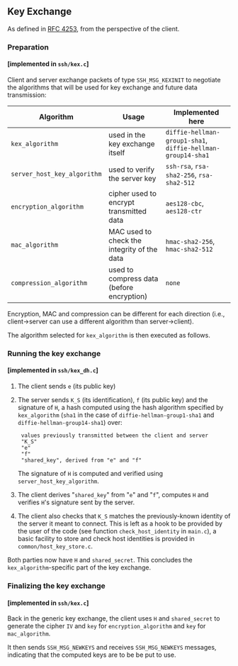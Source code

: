 ## Key Exchange
As defined in [RFC 4253](https://tools.ietf.org/html/rfc4253#section-7),
from the perspective of the client.

### Preparation

#### [implemented in `ssh/kex.c`]

Client and server exchange packets of type `SSH_MSG_KEXINIT` to
negotiate the algorithms that will be used for key exchange and
future data transmission:

| Algorithm                    | Usage                                        | Implemented here                 |
|------------------------------|----------------------------------------------|----------------------------------|
| `kex_algorithm`              | used in the key exchange itself              | `diffie-hellman-group1-sha1`, `diffie-hellman-group14-sha1` |
| `server_host_key_algorithm`  | used to verify the server key                | `ssh-rsa`, `rsa-sha2-256`, `rsa-sha2-512`                   |
| `encryption_algorithm`       | cipher used to encrypt transmitted data      | `aes128-cbc`, `aes128-ctr`       |
| `mac_algorithm`              | MAC used to check the integrity of the data  | `hmac-sha2-256`, `hmac-sha2-512` |
| `compression_algorithm`      | used to compress data (before encryption)    | `none`                           |

Encryption, MAC and compression can be different for each direction (i.e.,
client->server can use a different algorithm than server->client).

The algorithm selected for `kex_algorithm` is then executed as follows.

### Running the key exchange

#### [implemented in `ssh/kex_dh.c`]

1. The client sends `e` (its public key)

2. The server sends `K_S` (its identification), `f` (its public key) and the
signature of `H`, a hash computed using the hash algorithm specified by
`kex_algorithm` (`sha1` in the case of `diffie-hellman-group1-sha1` and
`diffie-hellman-group14-sha1`) over:

        values previously transmitted between the client and server
        "K_S"
        "e"
        "f"
        "shared_key", derived from "e" and "f"

   The signature of `H` is computed and verified using `server_host_key_algorithm`.

3. The client derives "`shared_key`" from "`e`" and "`f`", computes `H`
and verifies `H`'s signature sent by the server.

4. The client also checks that `K_S` matches the previously-known identity
of the server it meant to connect. This is left as a hook to be provided by
the user of the code (see function `check_host_identity` in `main.c`),
a basic facility to store and check host identities is provided in
`common/host_key_store.c`.

Both parties now have `H` and `shared_secret`. This concludes the
`kex_algorithm`-specific part of the key exchange.

### Finalizing the key exchange

#### [implemented in `ssh/kex.c`]

Back in the generic key exchange, the client uses `H` and `shared_secret`
to generate the cipher `IV` and `key` for `encryption_algorithm` and `key`
for `mac_algorithm`.

It then sends `SSH_MSG_NEWKEYS` and receives `SSH_MSG_NEWKEYS` messages,
indicating that the computed keys are to be be put to use.
